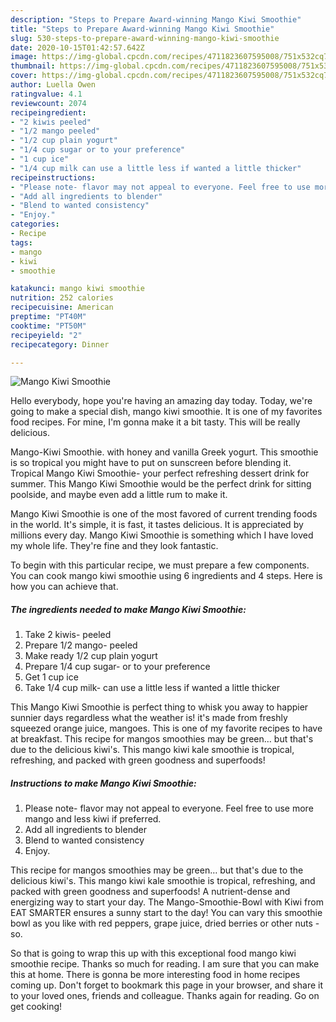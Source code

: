 ```yaml
---
description: "Steps to Prepare Award-winning Mango Kiwi Smoothie"
title: "Steps to Prepare Award-winning Mango Kiwi Smoothie"
slug: 530-steps-to-prepare-award-winning-mango-kiwi-smoothie
date: 2020-10-15T01:42:57.642Z
image: https://img-global.cpcdn.com/recipes/4711823607595008/751x532cq70/mango-kiwi-smoothie-recipe-main-photo.jpg
thumbnail: https://img-global.cpcdn.com/recipes/4711823607595008/751x532cq70/mango-kiwi-smoothie-recipe-main-photo.jpg
cover: https://img-global.cpcdn.com/recipes/4711823607595008/751x532cq70/mango-kiwi-smoothie-recipe-main-photo.jpg
author: Luella Owen
ratingvalue: 4.1
reviewcount: 2074
recipeingredient:
- "2 kiwis peeled"
- "1/2 mango peeled"
- "1/2 cup plain yogurt"
- "1/4 cup sugar or to your preference"
- "1 cup ice"
- "1/4 cup milk can use a little less if wanted a little thicker"
recipeinstructions:
- "Please note- flavor may not appeal to everyone. Feel free to use more mango and less kiwi if preferred."
- "Add all ingredients to blender"
- "Blend to wanted consistency"
- "Enjoy."
categories:
- Recipe
tags:
- mango
- kiwi
- smoothie

katakunci: mango kiwi smoothie 
nutrition: 252 calories
recipecuisine: American
preptime: "PT40M"
cooktime: "PT50M"
recipeyield: "2"
recipecategory: Dinner

---
```



![Mango Kiwi Smoothie](https://img-global.cpcdn.com/recipes/4711823607595008/751x532cq70/mango-kiwi-smoothie-recipe-main-photo.jpg)

Hello everybody, hope you're having an amazing day today. Today, we're going to make a special dish, mango kiwi smoothie. It is one of my favorites food recipes. For mine, I'm gonna make it a bit tasty. This will be really delicious.

Mango-Kiwi Smoothie. with honey and vanilla Greek yogurt. This smoothie is so tropical you might have to put on sunscreen before blending it. Tropical Mango Kiwi Smoothie- your perfect refreshing dessert drink for summer. This Mango Kiwi Smoothie would be the perfect drink for sitting poolside, and maybe even add a little rum to make it.

Mango Kiwi Smoothie is one of the most favored of current trending foods in the world. It's simple, it is fast, it tastes delicious. It is appreciated by millions every day. Mango Kiwi Smoothie is something which I have loved my whole life. They're fine and they look fantastic.


To begin with this particular recipe, we must prepare a few components. You can cook mango kiwi smoothie using 6 ingredients and 4 steps. Here is how you can achieve that.

<!--inarticleads1-->

##### The ingredients needed to make Mango Kiwi Smoothie:

1. Take 2 kiwis- peeled
1. Prepare 1/2 mango- peeled
1. Make ready 1/2 cup plain yogurt
1. Prepare 1/4 cup sugar- or to your preference
1. Get 1 cup ice
1. Take 1/4 cup milk- can use a little less if wanted a little thicker


This Mango Kiwi Smoothie is perfect thing to whisk you away to happier sunnier days regardless what the weather is! it&#39;s made from freshly squeezed orange juice, mangoes. This is one of my favorite recipes to have at breakfast. This recipe for mangos smoothies may be green… but that&#39;s due to the delicious kiwi&#39;s. This mango kiwi kale smoothie is tropical, refreshing, and packed with green goodness and superfoods! 

<!--inarticleads2-->

##### Instructions to make Mango Kiwi Smoothie:

1. Please note- flavor may not appeal to everyone. Feel free to use more mango and less kiwi if preferred.
1. Add all ingredients to blender
1. Blend to wanted consistency
1. Enjoy.


This recipe for mangos smoothies may be green… but that&#39;s due to the delicious kiwi&#39;s. This mango kiwi kale smoothie is tropical, refreshing, and packed with green goodness and superfoods! A nutrient-dense and energizing way to start your day. The Mango-Smoothie-Bowl with Kiwi from EAT SMARTER ensures a sunny start to the day! You can vary this smoothie bowl as you like with red peppers, grape juice, dried berries or other nuts - so. 

So that is going to wrap this up with this exceptional food mango kiwi smoothie recipe. Thanks so much for reading. I am sure that you can make this at home. There is gonna be more interesting food in home recipes coming up. Don't forget to bookmark this page in your browser, and share it to your loved ones, friends and colleague. Thanks again for reading. Go on get cooking!
